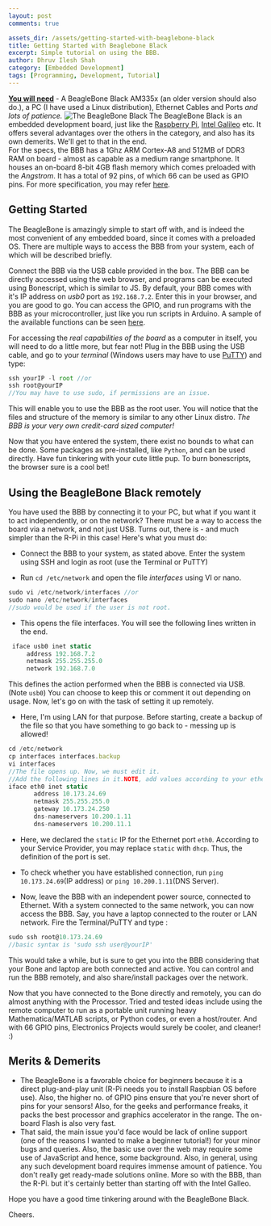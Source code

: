 ```yaml
---
layout: post
comments: true

assets_dir: /assets/getting-started-with-beaglebone-black
title: Getting Started with Beaglebone Black
excerpt: Simple tutorial on using the BBB.
author: Dhruv Ilesh Shah
category: [Embedded Development]
tags: [Programming, Development, Tutorial]
---
```

**<u>You will need</u>** - A BeagleBone Black AM335x (an older version should also do.), a PC (I have used a Linux distribution), Ethernet Cables and Ports <i>and lots of patience.</i>
![The BeagleBone Black]({{page.assets_dir}}/bbb.jpg)
The BeagleBone Black is an embedded development board, just like the <a href="http://www.raspberrypi.org">Raspberry Pi</a>, <a href="https://www.arduino.cc/en/ArduinoCertified/IntelGalileo">Intel Galileo</a> etc. It offers several advantages over the others in the category, and also has its own demerits. We'll get to that in the end. <br>
For the specs, the BBB has a 1Ghz ARM Cortex-A8 and 512MB of DDR3 RAM on board - almost as capable as a medium range smartphone. It houses an on-board 8-bit 4GB flash memory which comes preloaded with the *Angstrom*. It has a total of 92 pins, of which 66 can be used as GPIO pins. For more specification, you may refer <a href="http://beagleboard.org/support/bone101">here</a>.
<br>

Getting Started
--------------
The BeagleBone is amazingly simple to start off with, and is indeed the most convenient of any embedded board, since it comes with a preloaded OS. There are multiple ways to access the BBB from your system, each of which will be described briefly.

Connect the BBB via the USB cable provided in the box. The BBB can be directly accessed using the web browser, and programs can be executed using Bonescript, which is similar to JS. By default, your BBB comes with it's IP address on *usb0* port as `192.168.7.2`. Enter this in your browser, and you are good to go. You can access the GPIO, and run programs with the BBB as your microcontroller, just like you run scripts in Arduino. A sample of the available functions can be seen <a href="http://beagleboard.org/support/bone101">here</a>.

For accessing the *real capabilities of the board* as a computer in itself, you will need to do a little more, but fear not! Plug in the BBB using the USB cable, and go to your *terminal* (Windows users may have to use <a href="http://www.putty.org/">PuTTY</a>) and type:

```javascript
ssh yourIP -l root //or
ssh root@yourIP
//You may have to use sudo, if permissions are an issue.
```
This will enable you to use the BBB as the root user. You will notice that the files and structure of the memory is similar to any other Linux distro. *The BBB is your very own credit-card sized computer!*

Now that you have entered the system, there exist no bounds to what can be done. Some packages as pre-installed, like `Python`, and can be used directly. Have fun tinkering with your cute little pup. To burn bonescripts, the browser sure is a cool bet!

Using the BeagleBone Black remotely
-----------------------------------
You have used the BBB by connecting it to your PC, but what if you want it to act independently, or on the network? There must be a way to access the board via a network, and not just USB. Turns out, there is - and much simpler than the R-Pi in this case! Here's what you must do:

 * Connect the BBB to your system, as stated above. Enter the system using SSH and login as root (use the Terminal or PuTTY)

 * Run `cd /etc/network` and open the file *interfaces* using VI or nano.

```javascript
sudo vi /etc/network/interfaces //or
sudo nano /etc/network/interfaces
//sudo would be used if the user is not root.
```
 * This opens the file interfaces. You will see the following lines written in the end.

```javascript
 iface usb0 inet static
     address 192.168.7.2
     netmask 255.255.255.0
     network 192.168.7.0
```
 This defines the action performed when the BBB is connected via USB. (Note `usb0`) You can choose to keep this or comment it out depending on usage. Now, let's go on with the task of setting it up remotely.

 * Here, I'm using LAN for that purpose. Before starting, create a backup of the file so that you have something to go back to - messing up is allowed!

```javascript
cd /etc/network
cp interfaces interfaces.backup
vi interfaces
//The file opens up. Now, we must edit it.
//Add the following lines in it.NOTE, add values according to your ethernet/router settings. These are the ones appropriate for me.
iface eth0 inet static
       address 10.173.24.69
       netmask 255.255.255.0
       gateway 10.173.24.250
       dns-nameservers 10.200.1.11
       dns-nameservers 10.200.11.1

```

 * Here, we declared the `static` IP for the Ethernet port `eth0`. According to your Service Provider, you may replace `static` with `dhcp`. Thus, the definition of the port is set.

 * To check whether you have established connection, run `ping 10.173.24.69`(IP address) or `ping 10.200.1.11`(DNS Server).

 * Now, leave the BBB with an independent power source, connected to Ethernet. With a system connected to the same network, you can now access the BBB. Say, you have a laptop connected to the router or LAN network. Fire the Terminal/PuTTY and type :

```javascript
sudo ssh root@10.173.24.69
//basic syntax is 'sudo ssh user@yourIP'
```
This would take a while, but is sure to get you into the BBB considering that your Bone and laptop are both connected and active. You can control and run the BBB remotely, and also share/install packages over the network.

Now that you have connected to the Bone directly and remotely, you can do almost anything with the Processor. Tried and tested ideas include using the remote computer to run as a portable unit running heavy Mathematica/MATLAB scripts, or Python codes, or even a host/router. And with 66 GPIO pins, Electronics Projects would surely be cooler, and cleaner! :)

## Merits & Demerits
 * The BeagleBone is a favorable choice for beginners because it is a direct plug-and-play unit (R-Pi needs you to install Raspbian OS before use). Also, the higher no. of GPIO pins ensure that you're never short of pins for your sensors! Also, for the geeks and performance freaks, it packs the best processor and graphics accelerator in the range. The on-board Flash is also very fast.
 * That said, the main issue you'd face would be lack of online support (one of the reasons I wanted to make a beginner tutorial!) for your minor bugs and queries. Also, the basic use over the web may require some use of JavaScript and hence, some background. Also, in general, using any such development board requires immense amount of patience. You don't really get ready-made solutions online. More so with the BBB, than the R-Pi. but it's certainly better than starting off with the Intel Galleo.

Hope you have a good time tinkering around with the BeagleBone Black.

Cheers.
